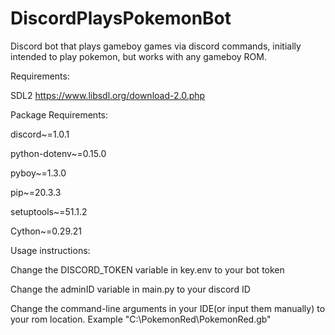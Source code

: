 # DiscordPlaysPokemonBot
Discord bot that plays gameboy games via discord commands, initially intended to play pokemon, but works with any gameboy ROM. 

Requirements:

SDL2
https://www.libsdl.org/download-2.0.php

Package Requirements:

discord~=1.0.1

python-dotenv~=0.15.0

pyboy~=1.3.0

pip~=20.3.3

setuptools~=51.1.2

Cython~=0.29.21

Usage instructions:

Change the DISCORD_TOKEN variable in key.env to your bot token

Change the adminID variable in main.py to your discord ID

Change the command-line arguments in your IDE(or input them manually) to your rom location. Example "C:\PokemonRed\PokemonRed.gb"
